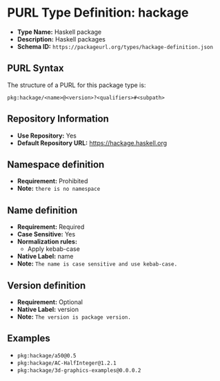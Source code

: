 <!--  NOTE: Auto-generated from the JSON PURL type definition.
Do not manually edit this file. Edit the JSON type definition instead. -->

# PURL Type Definition: hackage

- **Type Name:** Haskell package
- **Description:** Haskell packages
- **Schema ID:** `https://packageurl.org/types/hackage-definition.json`

## PURL Syntax

The structure of a PURL for this package type is:

    pkg:hackage/<name>@<version>?<qualifiers>#<subpath>

## Repository Information

- **Use Repository:** Yes
- **Default Repository URL:** https://hackage.haskell.org

## Namespace definition

- **Requirement:** Prohibited
- **Note:** `there is no namespace`

## Name definition

- **Requirement:** Required
- **Case Sensitive:** Yes
- **Normalization rules:**
  - Apply kebab-case
- **Native Label:** name
- **Note:** `The name is case sensitive and use kebab-case.`

## Version definition

- **Requirement:** Optional
- **Native Label:** version
- **Note:** `The version is package version.`

## Examples

- `pkg:hackage/a50@0.5`
- `pkg:hackage/AC-HalfInteger@1.2.1`
- `pkg:hackage/3d-graphics-examples@0.0.0.2`
